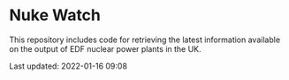 # Nuke Watch

This repository includes code for retrieving the latest information available on the output of EDF nuclear power plants in the UK.

Last updated: 2022-01-16 09:08